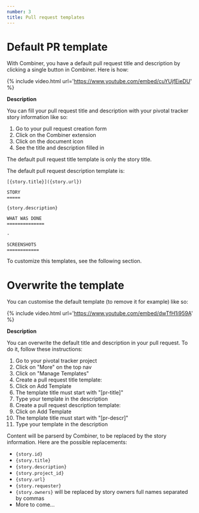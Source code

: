 ```yaml
---
number: 3
title: Pull request templates
---
```

Default PR template
======================

With Combiner, you have a default pull request title and description by clicking
a single button in Combiner. Here is how:

{% include video.html url='https://www.youtube.com/embed/cuYUjfEieDU' %}

**Description**

You can fill your pull request title and description with your pivotal tracker
story information like so:

1. Go to your pull request creation form
2. Click on the Combiner extension
3. Click on the document icon
4. See the title and description filled in

The default pull request title template is only the story title.

The default pull request description template is:

```
[{story.title}]({story.url})

STORY
=====

{story.description}

WHAT WAS DONE
==============

-

SCREENSHOTS
============

```

To customize this templates, see the following section.

Overwrite the template
======================

You can customise the default template (to remove it for example) like so:

{% include video.html url='https://www.youtube.com/embed/dwTfH1i959A' %}

**Description**

You can overwrite the default title and description in your pull request.
To do it, follow these instructions:

1. Go to your pivotal tracker project
2. Click on "More" on the top nav
3. Click on "Manage Templates"
4. Create a pull request title template:
  1. Click on Add Template
  2. The template title must start with "[pr-title]"
  3. Type your template in the description
5. Create a pull request description template:
  1. Click on Add Template
  2. The template title must start with "[pr-descr]"
  3. Type your template in the description

Content will be parserd by Combiner, to be replaced by the story information.
Here are the possible replacements:

- `{story.id}`
- `{story.title}`
- `{story.description}`
- `{story.project_id}`
- `{story.url}`
- `{story.requester}`
- `{story.owners}` will be replaced by story owners full names separated by
commas
- More to come...
